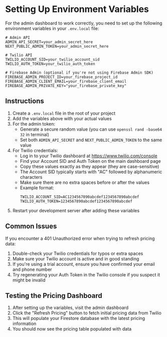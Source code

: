 # Setting Up Environment Variables

For the admin dashboard to work correctly, you need to set up the following environment variables in your `.env.local` file:

```
# Admin API
ADMIN_API_SECRET=your_admin_secret_here
NEXT_PUBLIC_ADMIN_TOKEN=your_admin_secret_here

# Twilio API
TWILIO_ACCOUNT_SID=your_twilio_account_sid
TWILIO_AUTH_TOKEN=your_twilio_auth_token

# Firebase Admin (optional if you're not using Firebase Admin SDK)
FIREBASE_ADMIN_PROJECT_ID=your_firebase_project_id
FIREBASE_ADMIN_CLIENT_EMAIL=your_firebase_client_email
FIREBASE_ADMIN_PRIVATE_KEY="your_firebase_private_key"
```

## Instructions

1. Create a `.env.local` file in the root of your project
2. Add the variables above with your actual values
3. For the admin token:
   - Generate a secure random value (you can use `openssl rand -base64 32` in terminal)
   - Set both `ADMIN_API_SECRET` and `NEXT_PUBLIC_ADMIN_TOKEN` to the same value
4. For Twilio credentials:
   - Log in to your Twilio dashboard at https://www.twilio.com/console
   - Find your Account SID and Auth Token on the main dashboard page
   - Copy these values exactly as they appear (they are case-sensitive)
   - The Account SID typically starts with "AC" followed by alphanumeric characters
   - Make sure there are no extra spaces before or after the values
   - Example format:
     ```
     TWILIO_ACCOUNT_SID=AC1234567890abcdef1234567890abcdef
     TWILIO_AUTH_TOKEN=1234567890abcdef1234567890abcdef
     ```
5. Restart your development server after adding these variables

## Common Issues

If you encounter a 401 Unauthorized error when trying to refresh pricing data:

1. Double-check your Twilio credentials for typos or extra spaces
2. Make sure your Twilio account is active and in good standing
3. If you're using a trial account, ensure you have confirmed your email and phone number
4. Try regenerating your Auth Token in the Twilio console if you suspect it might be invalid

## Testing the Pricing Dashboard

1. After setting up the variables, visit the admin dashboard
2. Click the "Refresh Pricing" button to fetch initial pricing data from Twilio
3. This will populate your Firestore database with the latest pricing information
4. You should now see the pricing table populated with data 